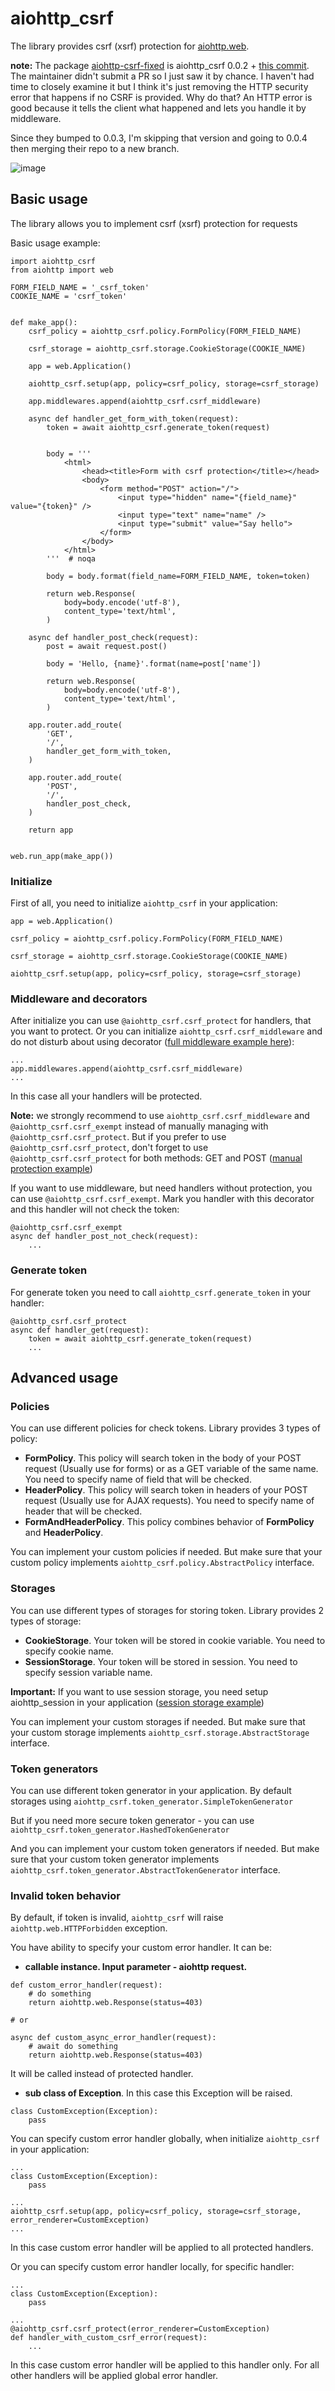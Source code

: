 aiohttp_csrf
=============

The library provides csrf (xsrf) protection for [aiohttp.web](https://docs.aiohttp.org/en/latest/web.html).

**note:** The package [aiohttp-csrf-fixed](https://pypi.org/project/aiohttp-csrf-fixed) is aiohttp_csrf 0.0.2 +
[this commit](https://github.com/oplik0/aiohttp-csrf/commit/b1bd9207f43a2abf30e32e72ecdb10983a251823). The maintainer
didn't submit a PR so I just saw it by chance. I haven't had  time to closely examine it but I think it's just removing
the HTTP security error that happens if no CSRF is provided. Why do that? An HTTP error is good because it tells the
client what happened and lets you handle it by middleware.

Since they bumped to 0.0.3, I'm skipping that version and
going to 0.0.4 then merging their repo to a new branch.

![image](https://img.shields.io/travis/wikibusiness/aiohttp-csrf.svg%0A%20:target:%20https://travis-ci.org/wikibusiness/aiohttp-csrf)

Basic usage
-----------

The library allows you to implement csrf (xsrf) protection for requests

Basic usage example:

``` {.sourceCode .python}
import aiohttp_csrf
from aiohttp import web

FORM_FIELD_NAME = '_csrf_token'
COOKIE_NAME = 'csrf_token'


def make_app():
    csrf_policy = aiohttp_csrf.policy.FormPolicy(FORM_FIELD_NAME)

    csrf_storage = aiohttp_csrf.storage.CookieStorage(COOKIE_NAME)

    app = web.Application()

    aiohttp_csrf.setup(app, policy=csrf_policy, storage=csrf_storage)

    app.middlewares.append(aiohttp_csrf.csrf_middleware)

    async def handler_get_form_with_token(request):
        token = await aiohttp_csrf.generate_token(request)


        body = '''
            <html>
                <head><title>Form with csrf protection</title></head>
                <body>
                    <form method="POST" action="/">
                        <input type="hidden" name="{field_name}" value="{token}" />
                        <input type="text" name="name" />
                        <input type="submit" value="Say hello">
                    </form>
                </body>
            </html>
        '''  # noqa

        body = body.format(field_name=FORM_FIELD_NAME, token=token)

        return web.Response(
            body=body.encode('utf-8'),
            content_type='text/html',
        )

    async def handler_post_check(request):
        post = await request.post()

        body = 'Hello, {name}'.format(name=post['name'])

        return web.Response(
            body=body.encode('utf-8'),
            content_type='text/html',
        )

    app.router.add_route(
        'GET',
        '/',
        handler_get_form_with_token,
    )

    app.router.add_route(
        'POST',
        '/',
        handler_post_check,
    )

    return app


web.run_app(make_app())
```

### Initialize

First of all, you need to initialize `aiohttp_csrf` in your application:

``` {.sourceCode .python}
app = web.Application()

csrf_policy = aiohttp_csrf.policy.FormPolicy(FORM_FIELD_NAME)

csrf_storage = aiohttp_csrf.storage.CookieStorage(COOKIE_NAME)

aiohttp_csrf.setup(app, policy=csrf_policy, storage=csrf_storage)
```

### Middleware and decorators

After initialize you can use `@aiohttp_csrf.csrf_protect` for handlers, that you want to protect. Or you can
initialize `aiohttp_csrf.csrf_middleware` and do not disturb about using
decorator ([full middleware example here](demo/middleware.py)):

``` {.sourceCode .python}
...
app.middlewares.append(aiohttp_csrf.csrf_middleware)
...
```

In this case all your handlers will be protected.

**Note:** we strongly recommend to use `aiohttp_csrf.csrf_middleware` and `@aiohttp_csrf.csrf_exempt` instead of
manually managing with `@aiohttp_csrf.csrf_protect`. But if you prefer to use `@aiohttp_csrf.csrf_protect`, don't forget
to use `@aiohttp_csrf.csrf_protect` for both methods: GET and
POST ([manual protection example](demo/manual_protection.py))

If you want to use middleware, but need handlers without protection, you can use `@aiohttp_csrf.csrf_exempt`. Mark you
handler with this decorator and this handler will not check the token:

``` {.sourceCode .python}
@aiohttp_csrf.csrf_exempt
async def handler_post_not_check(request):
    ...
```

### Generate token

For generate token you need to call `aiohttp_csrf.generate_token` in your handler:

``` {.sourceCode .python}
@aiohttp_csrf.csrf_protect
async def handler_get(request):
    token = await aiohttp_csrf.generate_token(request)
    ...
```

Advanced usage
--------------

### Policies

You can use different policies for check tokens. Library provides 3 types of policy:

- **FormPolicy**. This policy will search token in the body of your POST request (Usually use for forms) or as a GET
  variable of the same name. You need to specify name of field that will be checked.
- **HeaderPolicy**. This policy will search token in headers of your POST request (Usually use for AJAX requests). You
  need to specify name of header that will be checked.
- **FormAndHeaderPolicy**. This policy combines behavior of **FormPolicy** and **HeaderPolicy**.

You can implement your custom policies if needed. But make sure that your custom policy
implements `aiohttp_csrf.policy.AbstractPolicy` interface.

### Storages

You can use different types of storages for storing token. Library provides 2 types of storage:

- **CookieStorage**. Your token will be stored in cookie variable. You need to specify cookie name.
- **SessionStorage**. Your token will be stored in session. You need to specify session variable name.

**Important:** If you want to use session storage, you need setup aiohttp\_session in your
application ([session storage example](demo/session_storage.py#L22))

You can implement your custom storages if needed. But make sure that your custom storage
implements `aiohttp_csrf.storage.AbstractStorage` interface.

### Token generators

You can use different token generator in your application. By default storages
using `aiohttp_csrf.token_generator.SimpleTokenGenerator`

But if you need more secure token generator - you can use `aiohttp_csrf.token_generator.HashedTokenGenerator`

And you can implement your custom token generators if needed. But make sure that your custom token generator
implements `aiohttp_csrf.token_generator.AbstractTokenGenerator` interface.

### Invalid token behavior

By default, if token is invalid, `aiohttp_csrf` will raise `aiohttp.web.HTTPForbidden` exception.

You have ability to specify your custom error handler. It can be:

- **callable instance. Input parameter - aiohttp request.**

``` {.sourceCode .python}
def custom_error_handler(request):
    # do something
    return aiohttp.web.Response(status=403)

# or

async def custom_async_error_handler(request):
    # await do something
    return aiohttp.web.Response(status=403)
```

It will be called instead of protected handler.

- **sub class of Exception**. In this case this Exception will be raised.

``` {.sourceCode .python}
class CustomException(Exception):
    pass
```

You can specify custom error handler globally, when initialize `aiohttp_csrf` in your application:

``` {.sourceCode .python}
...
class CustomException(Exception):
    pass

...
aiohttp_csrf.setup(app, policy=csrf_policy, storage=csrf_storage, error_renderer=CustomException)
...
```

In this case custom error handler will be applied to all protected handlers.

Or you can specify custom error handler locally, for specific handler:

``` {.sourceCode .python}
...
class CustomException(Exception):
    pass

...
@aiohttp_csrf.csrf_protect(error_renderer=CustomException)
def handler_with_custom_csrf_error(request):
    ...
```

In this case custom error handler will be applied to this handler only. For all other handlers will be applied global
error handler.
